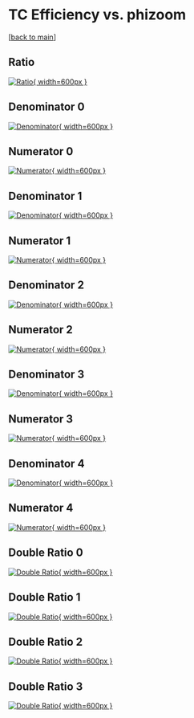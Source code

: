 # TC Efficiency vs. phizoom

[[back to main](./)]



## Ratio

[![Ratio](../mtv/var/TC_vtr_0_1_eff_phizoom.png){ width=600px }](../mtv/var/TC_vtr_0_1_eff_phizoom.pdf)

## Denominator 0

[![Denominator](../mtv/den/TC_vtr_0_1_eff_phizoom_den0.png){ width=600px }](../mtv/den/TC_vtr_0_1_eff_phizoom_den0.pdf)

## Numerator 0

[![Numerator](../mtv/num/TC_vtr_0_1_eff_phizoom_num0.png){ width=600px }](../mtv/num/TC_vtr_0_1_eff_phizoom_num0.pdf)

## Denominator 1

[![Denominator](../mtv/den/TC_vtr_0_1_eff_phizoom_den1.png){ width=600px }](../mtv/den/TC_vtr_0_1_eff_phizoom_den1.pdf)

## Numerator 1

[![Numerator](../mtv/num/TC_vtr_0_1_eff_phizoom_num1.png){ width=600px }](../mtv/num/TC_vtr_0_1_eff_phizoom_num1.pdf)

## Denominator 2

[![Denominator](../mtv/den/TC_vtr_0_1_eff_phizoom_den2.png){ width=600px }](../mtv/den/TC_vtr_0_1_eff_phizoom_den2.pdf)

## Numerator 2

[![Numerator](../mtv/num/TC_vtr_0_1_eff_phizoom_num2.png){ width=600px }](../mtv/num/TC_vtr_0_1_eff_phizoom_num2.pdf)

## Denominator 3

[![Denominator](../mtv/den/TC_vtr_0_1_eff_phizoom_den3.png){ width=600px }](../mtv/den/TC_vtr_0_1_eff_phizoom_den3.pdf)

## Numerator 3

[![Numerator](../mtv/num/TC_vtr_0_1_eff_phizoom_num3.png){ width=600px }](../mtv/num/TC_vtr_0_1_eff_phizoom_num3.pdf)

## Denominator 4

[![Denominator](../mtv/den/TC_vtr_0_1_eff_phizoom_den4.png){ width=600px }](../mtv/den/TC_vtr_0_1_eff_phizoom_den4.pdf)

## Numerator 4

[![Numerator](../mtv/num/TC_vtr_0_1_eff_phizoom_num4.png){ width=600px }](../mtv/num/TC_vtr_0_1_eff_phizoom_num4.pdf)

## Double Ratio 0

[![Double Ratio](../mtv/ratio/TC_vtr_0_1_eff_phizoom_ratio0.png){ width=600px }](../mtv/ratio/TC_vtr_0_1_eff_phizoom_ratio0.pdf)

## Double Ratio 1

[![Double Ratio](../mtv/ratio/TC_vtr_0_1_eff_phizoom_ratio1.png){ width=600px }](../mtv/ratio/TC_vtr_0_1_eff_phizoom_ratio1.pdf)

## Double Ratio 2

[![Double Ratio](../mtv/ratio/TC_vtr_0_1_eff_phizoom_ratio2.png){ width=600px }](../mtv/ratio/TC_vtr_0_1_eff_phizoom_ratio2.pdf)

## Double Ratio 3

[![Double Ratio](../mtv/ratio/TC_vtr_0_1_eff_phizoom_ratio3.png){ width=600px }](../mtv/ratio/TC_vtr_0_1_eff_phizoom_ratio3.pdf)

